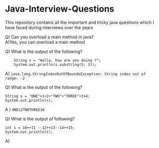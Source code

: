 # Java-Interview-Questions
This repository contains all the important and tricky java questions which I have faced during interviews over the years

Q) Can you overload a main method in java? <br />
A)Yes, you can overload a main method

Q) What is the output of the following?

```
	String s = "Hello, how are you doing ?";
	System.out.println(s.substring(5, 3));
  ```
  
  A) `java.lang.StringIndexOutOfBoundsException: String index out of range: -2`

 Q) What is the output of the following?
 
 ```
 String s = "ONE"+1+2+"TWO"+"THREE"+3+4;
 System.out.println(s);
 ```
 A ) `ONE12TWOTHREE34`
 
 Q) What is the output of following?
 ```
 int i = 10++11 --12++13--14++15;
 System.out.println(i);
 ```
 A) 
